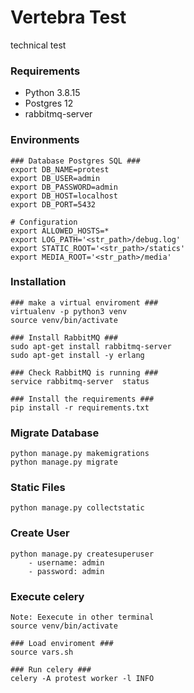 # Vertebra Test
technical test

### Requirements ###

* Python 3.8.15
* Postgres 12
* rabbitmq-server


### Environments ###

    ### Database Postgres SQL ### 
    export DB_NAME=protest
    export DB_USER=admin
    export DB_PASSWORD=admin
    export DB_HOST=localhost
    export DB_PORT=5432

    # Configuration
    export ALLOWED_HOSTS=*
    export LOG_PATH='<str_path>/debug.log'
    export STATIC_ROOT='<str_path>/statics'
    export MEDIA_ROOT='<str_path>/media'
    
### Installation

    ### make a virtual enviroment ###
    virtualenv -p python3 venv
    source venv/bin/activate

    ### Install RabbitMQ ###
    sudo apt-get install rabbitmq-server
    sudo apt-get install -y erlang

    ### Check RabbitMQ is running ###
    service rabbitmq-server  status

    ### Install the requirements ###
    pip install -r requirements.txt

### Migrate Database ###
    python manage.py makemigrations
    python manage.py migrate

### Static Files ###
    python manage.py collectstatic

### Create User ####
    python manage.py createsuperuser
        - username: admin
        - password: admin 

### Execute celery 
    Note: Eexecute in other terminal
    source venv/bin/activate

    ### Load enviroment ###
    source vars.sh

    ### Run celery ###
    celery -A protest worker -l INFO


